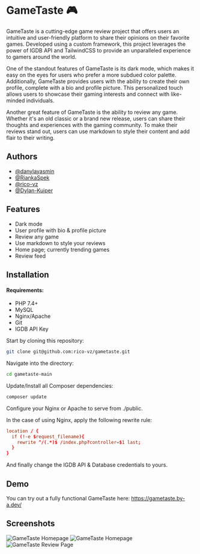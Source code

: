 
# GameTaste 🎮

GameTaste is a cutting-edge game review project that offers users an intuitive and user-friendly platform to share their opinions on their favorite games. Developed using a custom framework, this project leverages the power of IGDB API and TailwindCSS to provide an unparalleled experience to gamers around the world.

One of the standout features of GameTaste is its dark mode, which makes it easy on the eyes for users who prefer a more subdued color palette. Additionally, GameTaste provides users with the ability to create their own profile, complete with a bio and profile picture. This personalized touch allows users to showcase their gaming interests and connect with like-minded individuals.

Another great feature of GameTaste is the ability to review any game. Whether it's an old classic or a brand new release, users can share their thoughts and experiences with the gaming community. To make their reviews stand out, users can use markdown to style their content and add flair to their writing.
## Authors

- [@danylayasmin](https://github.com/danylayasmin)
- [@RiankaSpek](https://github.com/RiankaSpek)
- [@rico-vz](https://github.com/rico-vz)
- [@Dylan-Kuiper](https://github.com/Dylan-Kuiper)
## Features

- Dark mode
- User profile with bio & profile picture
- Review any game
- Use markdown to style your reviews
- Home page; currently trending games
- Review feed
## Installation

#### Requirements:
- PHP 7.4+
- MySQL
- Nginx/Apache
- Git
- IGDB API Key

Start by cloning this repository:
```bash 
git clone git@github.com:rico-vz/gametaste.git
```

Navigate into the directory:
```bash 
cd gametaste-main
```

Update/Install all Composer dependencies:
```bash 
composer update
```

Configure your Nginx or Apache to serve from ./public.

In the case of using Nginx, apply the following rewrite rule:
```conf
location / {
  if (!-e $request_filename){
    rewrite ^/(.*)$ /index.php?controller=$1 last;
  }
}
```

And finally change the IGDB API & Database credentials to yours.
## Demo

You can try out a fully functional GameTaste here: https://gametaste.by-a.dev/
## Screenshots

![GameTaste Homepage](https://i.imgur.com/1r7uUVg.png)
![GameTaste Homepage](https://i.imgur.com/fGP80zs.png)
![GameTaste Review Page](https://i.imgur.com/n5XxIj2.png)


